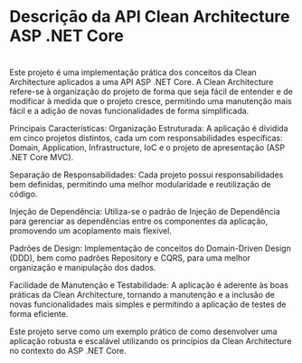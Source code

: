 <h1>Descrição da API Clean Architecture ASP .NET Core<h1></h1>
</h3>Este projeto é uma implementação prática dos conceitos da Clean Architecture aplicados a uma API ASP .NET Core. A Clean Architecture refere-se à organização do projeto de forma que seja fácil de entender e de modificar à medida que o projeto cresce, permitindo uma manutenção mais fácil e a adição de novas funcionalidades de forma simplificada.

Principais Características:
Organização Estruturada: A aplicação é dividida em cinco projetos distintos, cada um com responsabilidades específicas: Domain, Application, Infrastructure, IoC e o projeto de apresentação (ASP .NET Core MVC).

Separação de Responsabilidades: Cada projeto possui responsabilidades bem definidas, permitindo uma melhor modularidade e reutilização de código.

Injeção de Dependência: Utiliza-se o padrão de Injeção de Dependência para gerenciar as dependências entre os componentes da aplicação, promovendo um acoplamento mais flexível.

Padrões de Design: Implementação de conceitos do Domain-Driven Design (DDD), bem como padrões Repository e CQRS, para uma melhor organização e manipulação dos dados.

Facilidade de Manutenção e Testabilidade: A aplicação é aderente às boas práticas da Clean Architecture, tornando a manutenção e a inclusão de novas funcionalidades mais simples e permitindo a aplicação de testes de forma eficiente.

Este projeto serve como um exemplo prático de como desenvolver uma aplicação robusta e escalável utilizando os princípios da Clean Architecture no contexto do ASP .NET Core.<h3>
